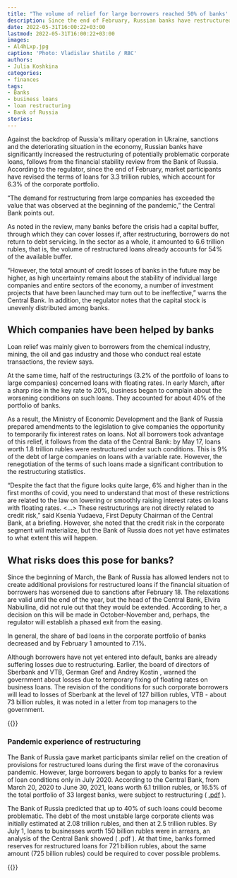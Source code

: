 ```yaml
---
title: "The volume of relief for large borrowers reached 50% of banks' capital stock"
description: Since the end of February, Russian banks have restructured debts of 3.3 trillion rubles to their corporate clients. A significant role in this was played by fixing payments on loans with floating rates.
date: 2022-05-31T16:00:22+03:00
lastmod: 2022-05-31T16:00:22+03:00
images:
- Al4hLxp.jpg
caption: 'Photo: Vladislav Shatilo / RBC'
authors: 
- Julia Koshkina
categories:
- finances
tags:
- Banks
- business loans
- loan restructuring
- Bank of Russia
stories:
---
```


Against the backdrop of Russia's military operation in Ukraine, sanctions and the deteriorating situation in the economy, Russian banks have significantly increased the restructuring of potentially problematic corporate loans, follows from the financial stability review from the Bank of Russia. According to the regulator, since the end of February, market participants have revised the terms of loans for 3.3 trillion rubles, which account for 6.3% of the corporate portfolio.

“The demand for restructuring from large companies has exceeded the value that was observed at the beginning of the pandemic,” the Central Bank points out.

As noted in the review, many banks before the crisis had a capital buffer, through which they can cover losses if, after restructuring, borrowers do not return to debt servicing. In the sector as a whole, it amounted to 6.6 trillion rubles, that is, the volume of restructured loans already accounts for 54% of the available buffer.

“However, the total amount of credit losses of banks in the future may be higher, as high uncertainty remains about the stability of individual large companies and entire sectors of the economy, a number of investment projects that have been launched may turn out to be ineffective,” warns the Central Bank. In addition, the regulator notes that the capital stock is unevenly distributed among banks.

## Which companies have been helped by banks

Loan relief was mainly given to borrowers from the chemical industry, mining, the oil and gas industry and those who conduct real estate transactions, the review says.

At the same time, half of the restructurings (3.2% of the portfolio of loans to large companies) concerned loans with floating rates. In early March, after a sharp rise in the key rate to 20%, business began to complain about the worsening conditions on such loans. They accounted for about 40% of the portfolio of banks.

As a result, the Ministry of Economic Development and the Bank of Russia prepared amendments to the legislation to give companies the opportunity to temporarily fix interest rates on loans. Not all borrowers took advantage of this relief, it follows from the data of the Central Bank: by May 17, loans worth 1.8 trillion rubles were restructured under such conditions. This is 9% of the debt of large companies on loans with a variable rate. However, the renegotiation of the terms of such loans made a significant contribution to the restructuring statistics.

“Despite the fact that the figure looks quite large, 6% and higher than in the first months of covid, you need to understand that most of these restrictions are related to the law on lowering or smoothly raising interest rates on loans with floating rates. <...> These restructurings are not directly related to credit risk,” said Ksenia Yudaeva, First Deputy Chairman of the Central Bank, at a briefing. However, she noted that the credit risk in the corporate segment will materialize, but the Bank of Russia does not yet have estimates to what extent this will happen.

## What risks does this pose for banks?

Since the beginning of March, the Bank of Russia has allowed lenders not to create additional provisions for restructured loans if the financial situation of borrowers has worsened due to sanctions after February 18. The relaxations are valid until the end of the year, but the head of the Central Bank, Elvira Nabiullina, did not rule out that they would be extended. According to her, a decision on this will be made in October-November and, perhaps, the regulator will establish a phased exit from the easing.

In general, the share of bad loans in the corporate portfolio of banks decreased and by February 1 amounted to 7.1%.

Although borrowers have not yet entered into default, banks are already suffering losses due to restructuring. Earlier, the board of directors of Sberbank and VTB, German Gref and Andrey Kostin , warned the government about losses due to temporary fixing of floating rates on business loans. The revision of the conditions for such corporate borrowers will lead to losses of Sberbank at the level of 127 billion rubles, VTB - about 73 billion rubles, it was noted in a letter from top managers to the government.

{{<info>}}

### Pandemic experience of restructuring

The Bank of Russia gave market participants similar relief on the creation of provisions for restructured loans during the first wave of the coronavirus pandemic. However, large borrowers began to apply to banks for a review of loan conditions only in July 2020. According to the Central Bank, from March 20, 2020 to June 30, 2021, loans worth 6.1 trillion rubles, or 16.5% of the total portfolio of 33 largest banks, were subject to restructuring ( [.pdf](https://www.cbr.ru/Collection/Collection/File/36951/drknb_23_2021.pdf) ).

The Bank of Russia predicted that up to 40% of such loans could become problematic. The debt of the most unstable large corporate clients was initially estimated at 2.08 trillion rubles, and then at 2.5 trillion rubles. By July 1, loans to businesses worth 150 billion rubles were in arrears, an analysis of the Central Bank showed ( .pdf ). At that time, banks formed reserves for restructured loans for 721 billion rubles, about the same amount (725 billion rubles) could be required to cover possible problems.

{{</info>}}